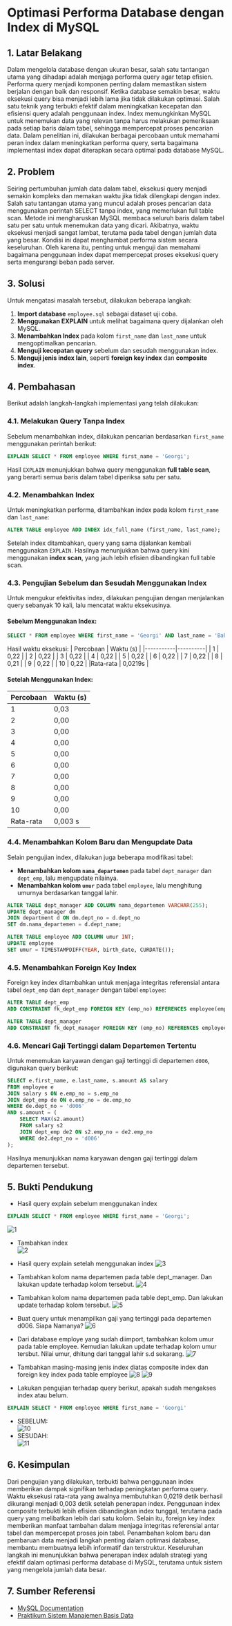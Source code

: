 # **Optimasi Performa Database dengan Index di MySQL**

## **1. Latar Belakang**
Dalam mengelola database dengan ukuran besar, salah satu tantangan utama yang dihadapi adalah menjaga performa query agar tetap efisien. Performa query menjadi komponen penting dalam memastikan sistem berjalan dengan baik dan responsif. Ketika database semakin besar, waktu eksekusi query bisa menjadi lebih lama jika tidak dilakukan optimasi. Salah satu teknik yang terbukti efektif dalam meningkatkan kecepatan dan efisiensi query adalah penggunaan index. Index memungkinkan MySQL untuk menemukan data yang relevan tanpa harus melakukan pemeriksaan pada setiap baris dalam tabel, sehingga mempercepat proses pencarian data. Dalam penelitian ini, dilakukan berbagai percobaan untuk memahami peran index dalam meningkatkan performa query, serta bagaimana implementasi index dapat diterapkan secara optimal pada database MySQL.

## **2. Problem**
Seiring pertumbuhan jumlah data dalam tabel, eksekusi query menjadi semakin kompleks dan memakan waktu jika tidak dilengkapi dengan index. Salah satu tantangan utama yang muncul adalah proses pencarian data menggunakan perintah SELECT tanpa index, yang memerlukan full table scan. Metode ini mengharuskan MySQL membaca seluruh baris dalam tabel satu per satu untuk menemukan data yang dicari. Akibatnya, waktu eksekusi menjadi sangat lambat, terutama pada tabel dengan jumlah data yang besar. Kondisi ini dapat menghambat performa sistem secara keseluruhan. Oleh karena itu, penting untuk menguji dan memahami bagaimana penggunaan index dapat mempercepat proses eksekusi query serta mengurangi beban pada server.

## **3. Solusi**
Untuk mengatasi masalah tersebut, dilakukan beberapa langkah:
1. **Import database** `employee.sql` sebagai dataset uji coba.
2. **Menggunakan EXPLAIN** untuk melihat bagaimana query dijalankan oleh MySQL.
3. **Menambahkan Index** pada kolom `first_name` dan `last_name` untuk mengoptimalkan pencarian.
4. **Menguji kecepatan query** sebelum dan sesudah menggunakan index.
5. **Menguji jenis index lain**, seperti **foreign key index** dan **composite index**.

## **4. Pembahasan**
Berikut adalah langkah-langkah implementasi yang telah dilakukan:

### **4.1. Melakukan Query Tanpa Index**
Sebelum menambahkan index, dilakukan pencarian berdasarkan `first_name` menggunakan perintah berikut:

```sql
EXPLAIN SELECT * FROM employee WHERE first_name = 'Georgi';
```

Hasil `EXPLAIN` menunjukkan bahwa query menggunakan **full table scan**, yang berarti semua baris dalam tabel diperiksa satu per satu.

### **4.2. Menambahkan Index**
Untuk meningkatkan performa, ditambahkan index pada kolom `first_name` dan `last_name`:

```sql
ALTER TABLE employee ADD INDEX idx_full_name (first_name, last_name);
```

Setelah index ditambahkan, query yang sama dijalankan kembali menggunakan `EXPLAIN`. Hasilnya menunjukkan bahwa query kini menggunakan **index scan**, yang jauh lebih efisien dibandingkan full table scan.

### **4.3. Pengujian Sebelum dan Sesudah Menggunakan Index**
Untuk mengukur efektivitas index, dilakukan pengujian dengan menjalankan query sebanyak 10 kali, lalu mencatat waktu eksekusinya.

#### **Sebelum Menggunakan Index:**
```sql
SELECT * FROM employee WHERE first_name = 'Georgi' AND last_name = 'Bahr';
```
Hasil waktu eksekusi:
| Percobaan | Waktu (s) |
|-----------|----------|
| 1         | 0,22     |
| 2         | 0,22     |
| 3         | 0,22     |
| 4         | 0,22     |
| 5         | 0,22     |
| 6         | 0,22     |
| 7         | 0,22     |
| 8         | 0,21     |
| 9         | 0,22     |
| 10        | 0,22     |
|Rata-rata  | 0,0219s  |

#### **Setelah Menggunakan Index:**
| Percobaan | Waktu (s) |
|-----------|----------|
| 1         | 0,03    |
| 2         | 0,00     |
| 3         | 0,00     |
| 4         | 0,00     |
| 5         | 0,00     |
| 6         | 0,00     |
| 7         | 0,00     |
| 8         | 0,00     |
| 9         | 0,00     |
| 10        | 0,00     |
| Rata-rata | 0,003 s  |

### **4.4. Menambahkan Kolom Baru dan Mengupdate Data**
Selain pengujian index, dilakukan juga beberapa modifikasi tabel:
- **Menambahkan kolom `nama_departemen`** pada tabel `dept_manager` dan `dept_emp`, lalu mengupdate nilainya.
- **Menambahkan kolom `umur`** pada tabel `employee`, lalu menghitung umurnya berdasarkan tanggal lahir.

```sql
ALTER TABLE dept_manager ADD COLUMN nama_departemen VARCHAR(255);
UPDATE dept_manager dm 
JOIN department d ON dm.dept_no = d.dept_no 
SET dm.nama_departemen = d.dept_name;

ALTER TABLE employee ADD COLUMN umur INT;
UPDATE employee 
SET umur = TIMESTAMPDIFF(YEAR, birth_date, CURDATE());
```

### **4.5. Menambahkan Foreign Key Index**
Foreign key index ditambahkan untuk menjaga integritas referensial antara tabel `dept_emp` dan `dept_manager` dengan tabel `employee`:

```sql
ALTER TABLE dept_emp 
ADD CONSTRAINT fk_dept_emp FOREIGN KEY (emp_no) REFERENCES employee(emp_no);

ALTER TABLE dept_manager 
ADD CONSTRAINT fk_dept_manager FOREIGN KEY (emp_no) REFERENCES employee(emp_no);
```

### **4.6. Mencari Gaji Tertinggi dalam Departemen Tertentu**
Untuk menemukan karyawan dengan gaji tertinggi di departemen `d006`, digunakan query berikut:

```sql
SELECT e.first_name, e.last_name, s.amount AS salary
FROM employee e
JOIN salary s ON e.emp_no = s.emp_no
JOIN dept_emp de ON e.emp_no = de.emp_no
WHERE de.dept_no = 'd006'
AND s.amount = (
    SELECT MAX(s2.amount)
    FROM salary s2
    JOIN dept_emp de2 ON s2.emp_no = de2.emp_no
    WHERE de2.dept_no = 'd006'
);
```

Hasilnya menunjukkan nama karyawan dengan gaji tertinggi dalam departemen tersebut.

## **5. Bukti Pendukung**
- Hasil query explain sebelum menggunakan index
```sql
EXPLAIN SELECT * FROM employee WHERE first_name = 'Georgi';
```
  ![1](https://github.com/user-attachments/assets/aafd7817-942d-443e-b56e-0a23e97184aa)
- Tambahkan index <br>
  ![2](https://github.com/user-attachments/assets/7d799789-ea98-411f-8dc1-690751a3b1b8)

- Hasil query explain setelah menggunakan index
  ![3](https://github.com/user-attachments/assets/17535d7d-18ad-4332-9d23-3727d684873b)

- Tambahkan kolom nama departemen pada table dept_manager. Dan lakukan update terhadap  kolom tersebut.
  ![4](https://github.com/user-attachments/assets/0fae860c-f096-40c7-8225-1e7b5b4ec5f2)

- Tambahkan kolom nama departemen pada table dept_emp. Dan lakukan update terhadap kolom  tersebut.
  ![5](https://github.com/user-attachments/assets/a5f64a2f-75e8-48f1-95e3-048f11784f35)

- Buat query untuk menampilkan gaji yang tertinggi pada departemen d006. Siapa Namanya?
  ![6](https://github.com/user-attachments/assets/e7b1caa1-95ae-4c47-9010-18ef11af56f4)

- Dari database employe yang sudah diimport, tambahkan kolom umur pada table employee.  Kemudian lakukan update terhadap kolom umur tersbut. Nilai umur, dhitung dari tanggal lahir s.d  sekarang.
  ![7](https://github.com/user-attachments/assets/8bd7171d-0db6-4592-b6fb-52154070e338)

- Tambahkan masing-masing jenis index diatas composite index dan foreign key index pada table  employee 
  ![8](https://github.com/user-attachments/assets/9a140748-7514-4bf5-8d61-d7189ac0821e)
  ![9](https://github.com/user-attachments/assets/8dcc1e81-3b27-4cac-a3c0-9753a899893a)

- Lakukan pengujian terhadap query berikut, apakah sudah mengakses index atau belum.
```sql
EXPLAIN SELECT * FROM employee WHERE first_name = 'Georgi' 
```
   - SEBELUM:  
     ![10](https://github.com/user-attachments/assets/9be5862f-a4b6-463e-8275-2aaf57645bfb)  
   - SESUDAH:  
     ![11](https://github.com/user-attachments/assets/940d334d-d9eb-42b5-8206-99c02750d3ba)

## **6. Kesimpulan**
Dari pengujian yang dilakukan, terbukti bahwa penggunaan index memberikan dampak signifikan terhadap peningkatan performa query. Waktu eksekusi rata-rata yang awalnya membutuhkan 0,0219 detik berhasil dikurangi menjadi 0,003 detik setelah penerapan index. Penggunaan index composite terbukti lebih efisien dibandingkan index tunggal, terutama pada query yang melibatkan lebih dari satu kolom. Selain itu, foreign key index memberikan manfaat tambahan dalam menjaga integritas referensial antar tabel dan mempercepat proses join tabel. Penambahan kolom baru dan pembaruan data menjadi langkah penting dalam optimasi database, membantu membuatnya lebih informatif dan terstruktur. Keseluruhan langkah ini menunjukkan bahwa penerapan index adalah strategi yang efektif dalam optimasi performa database di MySQL, terutama untuk sistem yang mengelola jumlah data besar.

## **7. Sumber Referensi**
- [MySQL Documentation](https://dev.mysql.com/doc/)
- [Praktikum Sistem Manajemen Basis Data](https://drive.google.com/file/d/1PMlqZAO8x-HlT8XKu6N3QbCgqesdyzJf/view?usp=sharing)
